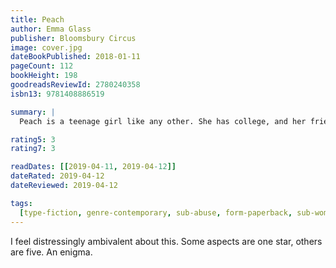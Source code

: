 ```yaml
---
title: Peach
author: Emma Glass
publisher: Bloomsbury Circus
image: cover.jpg
dateBookPublished: 2018-01-11
pageCount: 112
bookHeight: 198
goodreadsReviewId: 2780240358
isbn13: 9781408886519

summary: |
  Peach is a teenage girl like any other. She has college, and her friends, and her parents and the new baby, and her gorgeous boyfriend Green. She has her friend Sandy, and Sid the cat, and homework to do. But something has happened, something unspeakable, and her world has become unfamiliar, fractured into strange textures and patterns. Reeling through her refracted universe, Peach knows that the people she loves are in danger, real danger. If she is not to be swallowed whole, Peach must summon all her courage and dig deep into something nameless and strange that lies within her.

rating5: 3
rating7: 3

readDates: [[2019-04-11, 2019-04-12]]
dateRated: 2019-04-12
dateReviewed: 2019-04-12

tags:
  [type-fiction, genre-contemporary, sub-abuse, form-paperback, sub-womanhood]
---
```


I feel distressingly ambivalent about this. Some aspects are one star, others are five. An enigma.
